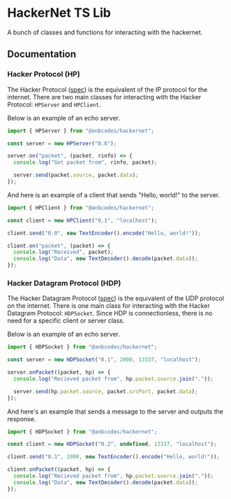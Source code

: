 # HackerNet TS Lib

A bunch of classes and functions for interacting with the hackernet.

## Documentation

### Hacker Protocol (HP)

The Hacker Protocol ([spec](/specs/routing.md)) is the equivalent of the IP
protocol for the internet. There are two main classes for interacting with the
Hacker Protocol: `HPServer` and `HPClient`.

Below is an example of an echo server.

```ts
import { HPServer } from "@anbcodes/hackernet";

const server = new HPServer("0.0");

server.on("packet", (packet, rinfo) => {
  console.log("Got packet from", rinfo, packet);

  server.send(packet.source, packet.data);
});
```

And here is an example of a client that sends "Hello, world!" to the server.

```ts
import { HPClient } from "@anbcodes/hackernet";

const client = new HPClient("0.1", "localhost");

client.send("0.0", new TextEncoder().encode("Hello, world!"));

client.on("packet", (packet) => {
  console.log("Received", packet);
  console.log("Data", new TextDecoder().decode(packet.data));
});
```

### Hacker Datagram Protocol (HDP)

The Hacker Datagram Protocol ([spec](/specs/transport.md)) is the equivalent of
the UDP protocol on the internet. There is one main class for interacting with
the Hacker Datagram Protocol: `HDPSocket`. Since HDP is connectionless, there is
no need for a specific client or server class.

Below is an example of an echo server.

```ts
import { HDPSocket } from "@anbcodes/hackernet";

const server = new HDPSocket("0.1", 2000, 13337, "localhost");

server.onPacket((packet, hp) => {
  console.log("Recieved packet from", hp.packet.source.join("."));

  server.send(hp.packet.source, packet.srcPort, packet.data);
});
```

And here's an example that sends a message to the server and outputs the
response.

```ts
import { HDPSocket } from "@anbcodes/hackernet";

const client = new HDPSocket("0.2", undefined, 13337, "localhost");

client.send("0.1", 2000, new TextEncoder().encode("Hello, world!"));

client.onPacket((packet, hp) => {
  console.log("Recieved packet from", hp.packet.source.join("."));
  console.log("Data", new TextDecoder().decode(packet.data));
});
```
